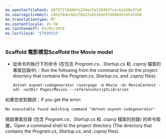 ```yaml
---
ms.openlocfilehash: d875717d480fe234ac5a328493fcec6a268e37a8
ms.sourcegitcommit: 24b1f6decbb17bb22a45166e5fdb0845c65af498
ms.translationtype: MT
ms.contentlocale: zh-TW
ms.lasthandoff: 03/01/2019
ms.locfileid: "57039515"
---
```

<a name="scaffold"></a>
### <a name="scaffold-the-movie-model"></a><span data-ttu-id="63245-101">Scaffold 電影模型</span><span class="sxs-lookup"><span data-stu-id="63245-101">Scaffold the Movie model</span></span>

* <span data-ttu-id="63245-102">從命令列執行下列命令 (在包含 *Program.cs*、*Startup.cs* 和 *.csproj* 檔案的專案目錄中)：</span><span class="sxs-lookup"><span data-stu-id="63245-102">Run the following from the command line (in the project directory that contains the *Program.cs*, *Startup.cs*, and *.csproj* files):</span></span>

  ```console
  dotnet aspnet-codegenerator razorpage -m Movie -dc MovieContext -udl -outDir Pages/Movies --referenceScriptLibraries
  ```

<span data-ttu-id="63245-103">如果您收到錯誤：</span><span class="sxs-lookup"><span data-stu-id="63245-103">If you get the error:</span></span>
  ```
No executable found matching command "dotnet-aspnet-codegenerator"
  ```

<span data-ttu-id="63245-104">開啟專案目錄 (包含 *Program.cs*、*Startup.cs* 和 *.csproj* 檔案的目錄) 的命令殼層。</span><span class="sxs-lookup"><span data-stu-id="63245-104">Open a command shell to the project directory (The directory that contains the *Program.cs*, *Startup.cs*, and *.csproj* files).</span></span>
